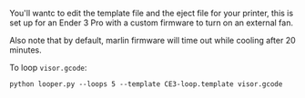 You'll wantc to edit the template file and the eject file for your printer, this is set up for an Ender 3 Pro with a custom firmware to turn on an external fan.

Also note that by default, marlin firmware will time out while cooling after 20 minutes.


To loop `visor.gcode`:

```
python looper.py --loops 5 --template CE3-loop.template visor.gcode 
```


